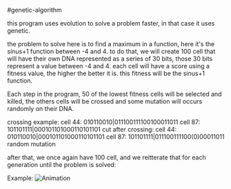 #genetic-algorithm

this program uses evolution to solve a problem faster, in that case it uses genetic.

the problem to solve here is to find a maximum in a function, here it's the sinus+1 function between -4 and 4.
to do that, we will create 100 cell that will have their own DNA represented as a series of 30 bits, those 30 bits represent a value between -4 and 4.
each cell will have a score using a fitness value, the higher the better it is. this fitness will be the sinus+1 function.

Each step in the program, 50 of the lowest fitness cells will be selected and killed, the others cells will be crossed and some mutation will occurs randomly on their DNA.

crossing example:
cell 44: 010110010|011100111100100011011
cell 87: 101101111|000101101000110101101
                 cut
after crossing:
cell 44: 010110010|000101101000110101101
cell 87: 101101111|011100111100(0)00011011
                          random mutation
                          
after that, we once again have 100 cell, and we reitterate that for each generation until the problem is solved:

Example:
![Animation](https://user-images.githubusercontent.com/110237135/182137869-aa2f63c1-5a64-446f-9323-30baa43c612a.gif)
